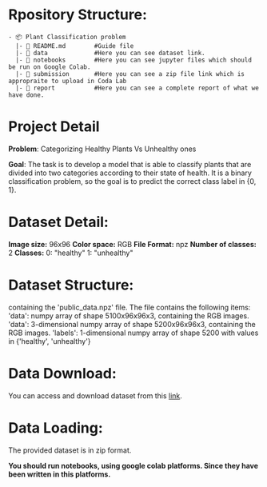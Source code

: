 
# Rpository Structure:
```
- 📦 Plant Classification problem
  |- 📄 README.md        #Guide file
  |- 📂 data             #Here you can see dataset link.
  |- 📂 notebooks        #Here you can see jupyter files which should be run on Google Colab.
  |- 📂 submission       #Here you can see a zip file link which is appropraite to upload in Coda Lab
  |- 📂 report           #Here you can see a complete report of what we have done.
```


# Project Detail

**Problem**: Categorizing Healthy Plants Vs Unhealthy ones 

**Goal**: The task is to develop a model that is able to classify plants that are divided into two categories according to their state of health. It is a binary classification problem, so the goal is to predict the correct class label in {0, 1}.

# Dataset Detail:
**Image size:** 96x96
**Color space:** RGB
**File Format:** npz
**Number of classes:** 2
**Classes:**
0: "healthy"
1: "unhealthy"

# Dataset Structure:
containing the 'public_data.npz' file. The file contains the following items:
'data': numpy array of shape 5100x96x96x3, containing the RGB images.
'data': 3-dimensional numpy array of shape 5200x96x96x3, containing the RGB images.
'labels': 1-dimensional numpy array of shape 5200 with values in {'healthy', 'unhealthy'}

# Data Download:
You can access and download dataset from this [link](https://drive.google.com/file/d/1fA3GMxgyhNHlPKDiwlkYhoJZFpAqVAMb/view?usp=sharing).

# Data Loading:
The provided dataset is in zip format. 


**You should run notebooks, using google colab platforms. Since they have been written in this platforms.**


